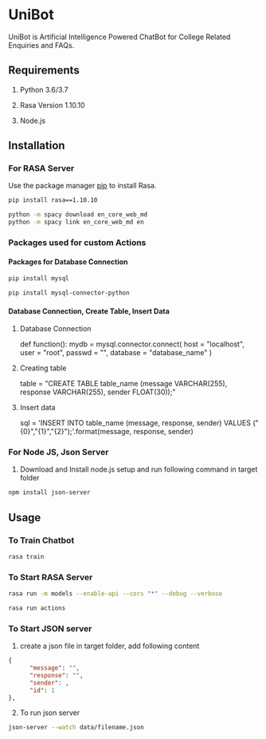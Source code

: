 # UniBot

UniBot is Artificial Intelligence Powered ChatBot for College Related Enquiries and FAQs.

## Requirements

1. Python 3.6/3.7

2. Rasa Version 1.10.10

3. Node.js

## Installation

### For RASA Server

Use the package manager [pip](https://pip.pypa.io/en/stable/) to install Rasa.

```bash
pip install rasa==1.10.10
```

```bash
python -m spacy download en_core_web_md
python -m spacy link en_core_web_md en
```

### Packages used for custom Actions

#### Packages for Database Connection

```bash
pip install mysql
```

```bash
pip install mysql-connector-python
```

#### Database Connection, Create Table, Insert Data

1. Database Connection

      def function():
	mydb = mysql.connector.connect(
		host = "localhost",
		user = "root",
		passwd = "",
		database = "database_name"
	)

2. Creating table

	table = "CREATE TABLE table_name (message VARCHAR(255), response VARCHAR(255), sender FLOAT(30));"


3. Insert data

	sql = 'INSERT INTO table_name (message, response, sender) VALUES ("{0}","{1}","{2}");'.format(message, response, sender)


### For Node JS, Json Server
1. Download and Install node.js setup and run following command in target folder  

```bash
npm install json-server
```


## Usage

### To Train Chatbot

```bash
rasa train
```

### To Start RASA Server

```bash
rasa run -m models --enable-api --cors "*" --debug --verbose
```

```bash
rasa run actions
```

### To Start JSON server

1. create a json file in target folder, add following content

```json
{
      "message": "",
      "response": "",
      "sender": ,
      "id": 1
},
```

2. To run json server
```bash
json-server --watch data/filename.json
```
